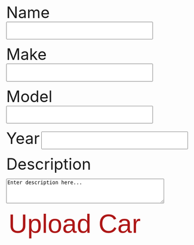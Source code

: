 <h1 id="error"> </h1>

<div id="inputs"> 

<label for="inputCarName">Name</label>
<input id="inputCarName" type="text" name="inputCarName" autocomplete="off" /><br>

<label for="inputMake">Make</label>
<input id="inputMake" type="text" name="inputMake" autocomplete="off" /><br>

<label for="inputModel">Model</label>
<input id="inputModel" type="text" name="inputModel" autocomplete="off" /><br>

<label for="inputYear">Year</label>
<input id="inputYear" type="number" name="inputYear" autocomplete="off" /><br>

<label for="inputCarDescription">Description</label>
<textarea id="inputCarDescription" name="inputCarDescription" rows="4" cols="50">
Enter description here...
</textarea><br>

<!-- <p><label for="img">Upload Image</label>
<input id="inputCarImage" type="file" id="img" name="inputCarImage" accept="image/*"></p><br> -->
 


<button class="button1" onclick="input()">Upload Car</button>

</div> 

<script>

let authorized = false;

const options = {
    method: 'GET', 
    mode: 'cors', 
    cache: 'no-cache', 
    credentials: 'include', 
    headers: {
        'Content-Type': 'application/json'
        
    },
};



const username = sessionStorage.getItem("username");
const email = sessionStorage.getItem("email");

console.log(email);

if (email == null || email == "" || username == "Guest") {
  document.getElementById("inputs").style.visibility = "hidden";
  document.getElementById("error").innerHTML = "Sign in as admin to add to the inventory.";
}

else {
  fetch('https://breadbops.gq/api/person/getPersonRoles?email=' + email, options)
    .then(response => response.json())
    .then(data => {
      for (const item of data) {
          console.log(item["name"]);
          if (item["name"] == "ROLE_ADMIN" || item["name"] == "ROLE_DEALERSHIP") {
            authorized = true;
          }
      }

      console.log(authorized);


      if (authorized) {
        document.getElementById("inputs").style.visibility = "visible";
        document.getElementById("error").innerHTML = "Add to inventory.";
      }

      else {
        document.getElementById("inputs").style.visibility = "hidden";
        document.getElementById("error").innerHTML = "You don't have permission to add a car. Contact the Breadbops Team if you think this is a mistake.";
      }
      

    })
    .catch(error => console.error(error));
}




function input() {
  const name = document.getElementById("inputCarName").value;
  // const image = "Temp";
  const description = document.getElementById("inputCarDescription").value;
  const make = document.getElementById("inputMake").value;
  const model = document.getElementById("inputModel").value;
  const year = document.getElementById("inputYear").value;

  const url = "https://breadbops.gq/api/carInventory/post/";

  var details = {
      'name': name,
      // 'imageLink': image,
      'description': description,
      'make': make,
      'model': model,
      'year': year};

  var formBody = [];
  for (var property in details) {
    var encodedKey = encodeURIComponent(property);
    var encodedValue = encodeURIComponent(details[property]);
    formBody.push(encodedKey + "=" + encodedValue);
  }
  formBody = formBody.join("&");

  // console.log(url);
  // console.log(formBody);
  // console.log(authorized);

  const options = {
    method: 'POST', 
    mode: 'cors', // no-cors, *cors, same-origin
    cache: 'no-cache', // *default, no-cache, reload, force-cache, only-if-cached
    credentials: 'include', // include, *same-origin, omit
    headers: {
      // 'Content-Type': 'application/json'
      'Content-Type': 'application/x-www-form-urlencoded;charset=UTF-8'
    },
    body: formBody
  };

  console.log(url);
  console.log(formBody);
  console.log(authorized);
  console.log(options);

  fetch(url, options)
    .then(response => {
      if (!response.ok) {
        if (response.status === 401) {
          throw new Error("You don't have permission");
        } else {
          throw new Error("Something went wrong");
        }
      }
    })
    .then(result => console.log(result))
    .catch(error => document.getElementById("error").innerHTML = error.message);
  
}



</script>

<style>
#input {
    text-shadow: 0 1px 1px hsl(0 0% 0% / 20%);
}


a:focus,
a:hover {
  text-decoration-color: black;
}

input {
  font-size: 2em;
  padding: 0.2em 0.5em;
}   

label {
    font-size: 3em;
}

.button {
  background-color: #ad1616;
  color: white;
  text-align: center;
  transition-duration: 1s;
  cursor: pointer;
}

.button1 {
  background: transparent;
  border: none;
  border-radius: 12px;
  color: #ad1616; 
  font-size: 5em;
}

.button1:hover {
  transition-duration: 1s;
  background-color: #ad1616;
  color: white;
}
</style>
